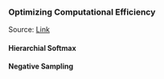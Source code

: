 ### Optimizing Computational Efficiency
Source: [Link](https://proceedings.neurips.cc/paper/2013/file/9aa42b31882ec039965f3c4923ce901b-Paper.pdf)

#### Hierarchial Softmax 



#### Negative Sampling